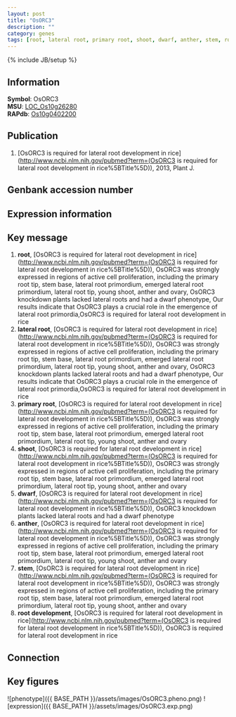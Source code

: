 ```yaml
---
layout: post
title: "OsORC3"
description: ""
category: genes
tags: [root, lateral root, primary root, shoot, dwarf, anther, stem, root development, Gene]
---
```

{% include JB/setup %}

## Information
__Symbol__: OsORC3  
__MSU__: [LOC_Os10g26280](http://rice.plantbiology.msu.edu/cgi-bin/ORF_infopage.cgi?orf=LOC_Os10g26280)  
__RAPdb__: [Os10g0402200](http://rapdb.dna.affrc.go.jp/viewer/gbrowse_details/irgsp1?name=Os10g0402200)  

## Publication
1. [OsORC3 is required for lateral root development in rice](http://www.ncbi.nlm.nih.gov/pubmed?term=(OsORC3 is required for lateral root development in rice%5BTitle%5D)), 2013, Plant J.

## Genbank accession number

## Expression information

## Key message
1. __root__, [OsORC3 is required for lateral root development in rice](http://www.ncbi.nlm.nih.gov/pubmed?term=(OsORC3 is required for lateral root development in rice%5BTitle%5D)),  OsORC3 was strongly expressed in regions of active cell proliferation, including the primary root tip, stem base, lateral root primordium, emerged lateral root primordium, lateral root tip, young shoot, anther and ovary, OsORC3 knockdown plants lacked lateral roots and had a dwarf phenotype, Our results indicate that OsORC3 plays a crucial role in the emergence of lateral root primordia,OsORC3 is required for lateral root development in rice
2. __lateral root__, [OsORC3 is required for lateral root development in rice](http://www.ncbi.nlm.nih.gov/pubmed?term=(OsORC3 is required for lateral root development in rice%5BTitle%5D)),  OsORC3 was strongly expressed in regions of active cell proliferation, including the primary root tip, stem base, lateral root primordium, emerged lateral root primordium, lateral root tip, young shoot, anther and ovary, OsORC3 knockdown plants lacked lateral roots and had a dwarf phenotype, Our results indicate that OsORC3 plays a crucial role in the emergence of lateral root primordia,OsORC3 is required for lateral root development in rice
3. __primary root__, [OsORC3 is required for lateral root development in rice](http://www.ncbi.nlm.nih.gov/pubmed?term=(OsORC3 is required for lateral root development in rice%5BTitle%5D)),  OsORC3 was strongly expressed in regions of active cell proliferation, including the primary root tip, stem base, lateral root primordium, emerged lateral root primordium, lateral root tip, young shoot, anther and ovary
4. __shoot__, [OsORC3 is required for lateral root development in rice](http://www.ncbi.nlm.nih.gov/pubmed?term=(OsORC3 is required for lateral root development in rice%5BTitle%5D)),  OsORC3 was strongly expressed in regions of active cell proliferation, including the primary root tip, stem base, lateral root primordium, emerged lateral root primordium, lateral root tip, young shoot, anther and ovary
5. __dwarf__, [OsORC3 is required for lateral root development in rice](http://www.ncbi.nlm.nih.gov/pubmed?term=(OsORC3 is required for lateral root development in rice%5BTitle%5D)),  OsORC3 knockdown plants lacked lateral roots and had a dwarf phenotype
6. __anther__, [OsORC3 is required for lateral root development in rice](http://www.ncbi.nlm.nih.gov/pubmed?term=(OsORC3 is required for lateral root development in rice%5BTitle%5D)),  OsORC3 was strongly expressed in regions of active cell proliferation, including the primary root tip, stem base, lateral root primordium, emerged lateral root primordium, lateral root tip, young shoot, anther and ovary
7. __stem__, [OsORC3 is required for lateral root development in rice](http://www.ncbi.nlm.nih.gov/pubmed?term=(OsORC3 is required for lateral root development in rice%5BTitle%5D)),  OsORC3 was strongly expressed in regions of active cell proliferation, including the primary root tip, stem base, lateral root primordium, emerged lateral root primordium, lateral root tip, young shoot, anther and ovary
8. __root development__, [OsORC3 is required for lateral root development in rice](http://www.ncbi.nlm.nih.gov/pubmed?term=(OsORC3 is required for lateral root development in rice%5BTitle%5D)), OsORC3 is required for lateral root development in rice

## Connection

## Key figures
![phenotype]({{ BASE_PATH }}/assets/images/OsORC3.pheno.png)
![expression]({{ BASE_PATH }}/assets/images/OsORC3.exp.png)


